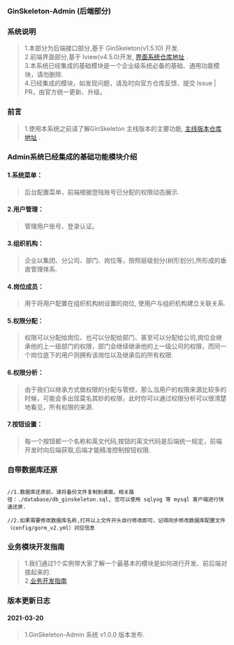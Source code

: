 ###    GinSkeleton-Admin (后端部分)  

### 系统说明  
>   1.本部分为后端接口部分,基于 GinSkeleton(v1.5.10) 开发.  
>   2.前端界面部分,基于 Iview(v4.5.0)开发, [界面系统仓库地址](https://gitee.com/daitougege/gin-skeleton-admin-frontend) .  
>   3.本系统已经集成的基础模块是一个企业级系统必备的基础、通用功能模块，请勿删除.        
>   4.已经集成的模块，如发现问题，请及时向官方仓库反馈、提交 Issue | PR，由官方统一更新、升级。 



###  前言
> 1.使用本系统之前请了解GinSkeleton 主线版本的主要功能, [主线版本仓库地址](https://gitee.com/daitougege/GinSkeleton) .


### Admin系统已经集成的基础功能模块介绍

#### 1.系统菜单：  
> 后台配置菜单，前端根据登陆账号已分配的权限动态展示.    
#### 2.用户管理：
> 管理用户账号、登录认证。
#### 3.组织机构： 
>  企业以集团、分公司、部门、岗位等，按照层级划分(树形划分),所形成的垂直管理体系.   
#### 4.岗位成员： 
> 用于将用户配置在组织机构树设置的岗位, 使用户与组织机构建立关联关系.  
#### 5.权限分配： 
>  权限可以分配给岗位、也可以分配给部门、甚至可以分配给公司,岗位会继承他的上一级部门的权限，部门会继续继承他的上一级公司的权限，而同一个岗位底下的用户则拥有该岗位以及继承后的所有权限.
#### 6.权限分析：
>  由于我们以继承方式做权限的分配与管控，那么当用户的权限来源比较多的时候，可能会多出现莫名其妙的权限，此时你可以通过权限分析可以很清楚地看见，所有权限的来源.  
#### 7.按钮设置：
> 每一个按钮都一个名称和英文代码,按钮的英文代码是后端统一规定，前端开发时向后端获取,后端才能精准控制按钮权限.

### 自带数据库还原  
```code  

//1.数据库还原前，请将备份文件复制到桌面，相关路径：./database/db_ginskeleton.sql, 您可以使用 sqlyog 等 mysql 客户端进行快速还原.  

//2.如果需要修改数据库名称,打开以上文件开头自行修改即可，记得同步修改数据库配置文件（config/gorm_v2.yml）对应信息  

```

### 业务模块开发指南
> 1.我们通过1个实例带大家了解一个最基本的模块是如何进行开发、前后端对接起来的.  
> 2.[业务开发指南](./docs/guide.md)  

### 版本更新日志

#### 2021-03-20   
> 1.GinSkeleton-Admin 系统 v1.0.0 版本发布. 

